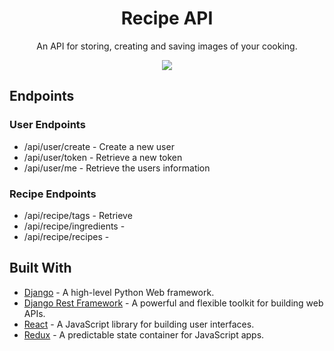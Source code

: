 <h1 align="center">Recipe API</h1>

<p align="center">
    An API for storing, creating and saving images of your cooking.
</p>

<p align="center">
    <a href="https://travis-ci.org/HKSenior/recipe-api/builds">
        <img src="https://travis-ci.org/HKSenior/recipe-api.svg?branch=master">
    </a>
</p>

## Endpoints

### User Endpoints
* /api/user/create - Create a new user
* /api/user/token - Retrieve a new token
* /api/user/me - Retrieve the users information

### Recipe Endpoints
* /api/recipe/tags - Retrieve 
* /api/recipe/ingredients - 
* /api/recipe/recipes - 

## Built With
* [Django](https://www.djangoproject.com/) - A high-level Python Web framework.
* [Django Rest Framework](https://www.django-rest-framework.org/) - A powerful and flexible toolkit for building web APIs.
* [React](https://reactjs.org/) - A JavaScript library for building user interfaces.
* [Redux](https://redux.js.org/) - A predictable state container for JavaScript apps.
